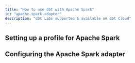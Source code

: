 ```yaml
---
title: "How to use dbt with Apache Spark"
id: "apache-spark-adapter"
description: "dbt Labs supported & available on dbt Cloud"
---
```


## Setting up a profile for Apache Spark

## Configuring the Apache Spark adapter
